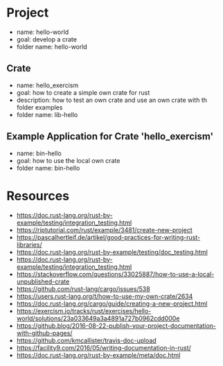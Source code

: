# Project
- name: hello-world
- goal: develop a crate
- folder name: hello-world

## Crate
- name: hello_exercism
- goal: how to create a simple own crate for rust
- description: how to test an own crate and use an own crate with th folder examples
- folder name: lib-hello

## Example Application for Crate 'hello_exercism'
- name: bin-hello
- goal: how to use the local own crate 
- folder name: bin-hello

# Resources
- https://doc.rust-lang.org/rust-by-example/testing/integration_testing.html
- https://riptutorial.com/rust/example/3481/create-new-project
- https://pascalhertleif.de/artikel/good-practices-for-writing-rust-libraries/
- https://doc.rust-lang.org/rust-by-example/testing/doc_testing.html
- https://doc.rust-lang.org/rust-by-example/testing/integration_testing.html 
- https://stackoverflow.com/questions/33025887/how-to-use-a-local-unpublished-crate
- https://github.com/rust-lang/cargo/issues/538
- https://users.rust-lang.org/t/how-to-use-my-own-crate/2634
- https://doc.rust-lang.org/cargo/guide/creating-a-new-project.html
- https://exercism.io/tracks/rust/exercises/hello-world/solutions/23a033649a3a4891a727b0962cdd000e
- https://github.blog/2016-08-22-publish-your-project-documentation-with-github-pages/
- https://github.com/kmcallister/travis-doc-upload
- https://facility9.com/2016/05/writing-documentation-in-rust/
- https://doc.rust-lang.org/rust-by-example/meta/doc.html
